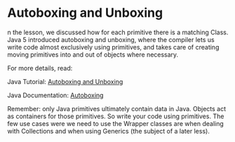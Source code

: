 # Autoboxing and Unboxing

n the lesson, we discussed how for each primitive there is a matching Class.  Java 5 introduced autoboxing and unboxing, where the compiler lets us write code almost exclusively using primitives, and takes care of creating moving primitives into and out of objects where necessary.

For more details, read:

Java Tutorial: [Autoboxing and Unboxing](https://docs.oracle.com/javase/tutorial/java/data/autoboxing.html)

Java Documentation: [Autoboxing](https://docs.oracle.com/javase/8/docs/technotes/guides/language/autoboxing.html)

Remember: only Java primitives ultimately contain data in Java.  Objects act as containers for those primitives.  So write your code using primitives.  The few use cases were we need to use the Wrapper classes are when dealing with Collections and when using Generics (the subject of a later less).
